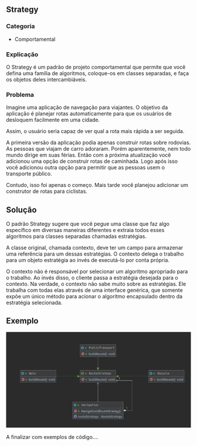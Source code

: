 ## Strategy

### Categoria
* Comportamental

### Explicação

O Strategy é um padrão de projeto comportamental que permite que você defina uma família de algoritmos, coloque-os em classes separadas, e faça os objetos deles intercambiáveis.

### Problema

Imagine uma aplicação de navegação para viajantes. O objetivo da aplicação é planejar rotas automaticamente para que os usuários de desloquem facilmente em uma cidade.

Assim, o usuário seria capaz de ver qual a rota mais rápida a ser seguida.

A primeira versão da aplicação podia apenas construir rotas sobre rodovias. As pessoas que viajam de carro adoraram. Porém aparentemente, nem todo mundo dirige em suas férias. Então com a próxima atualização você adicionou uma opção de construir rotas de caminhada. Logo após isso você adicionou outra opção para permitir que as pessoas usem o transporte público.

Contudo, isso foi apenas o começo. Mais tarde você planejou adicionar um construtor de rotas para ciclistas.

## Solução

O padrão Strategy sugere que você pegue uma classe que faz algo específico em diversas maneiras diferentes e extraia todos esses algoritmos para classes separadas chamadas estratégias.

A classe original, chamada contexto, deve ter um campo para armazenar uma referência para um dessas estratégias. O contexto delega o trabalho para um objeto estratégia ao invés de executá-lo por conta própria.

O contexto não é responsável por selecionar um algoritmo apropriado para o trabalho. Ao invés disso, o cliente passa a estratégia desejada para o contexto. Na verdade, o contexto não sabe muito sobre as estratégias. Ele trabalha com todas elas através de uma interface genérica, que somente expõe um único método para acionar o algoritmo encapsulado dentro da estratégia selecionada.

## Exemplo

![Image description](etc/strategy.png)


A finalizar com exemplos de código....